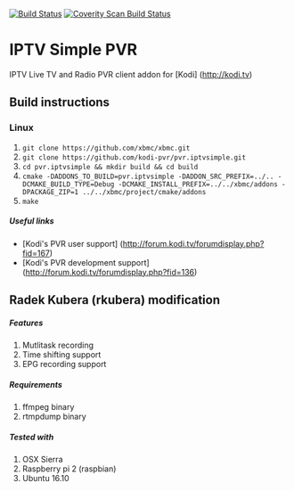 [![Build Status](https://travis-ci.org/kodi-pvr/pvr.iptvsimple.svg?branch=master)](https://travis-ci.org/kodi-pvr/pvr.iptvsimple)
[![Coverity Scan Build Status](https://scan.coverity.com/projects/5120/badge.svg)](https://scan.coverity.com/projects/5120)

# IPTV Simple PVR
IPTV Live TV and Radio PVR client addon for [Kodi] (http://kodi.tv)

## Build instructions

### Linux

1. `git clone https://github.com/xbmc/xbmc.git`
2. `git clone https://github.com/kodi-pvr/pvr.iptvsimple.git`
3. `cd pvr.iptvsimple && mkdir build && cd build`
4. `cmake -DADDONS_TO_BUILD=pvr.iptvsimple -DADDON_SRC_PREFIX=../.. -DCMAKE_BUILD_TYPE=Debug -DCMAKE_INSTALL_PREFIX=../../xbmc/addons -DPACKAGE_ZIP=1 ../../xbmc/project/cmake/addons`
5. `make`

##### Useful links

* [Kodi's PVR user support] (http://forum.kodi.tv/forumdisplay.php?fid=167)
* [Kodi's PVR development support] (http://forum.kodi.tv/forumdisplay.php?fid=136)

## Radek Kubera (rkubera) modification
##### Features
1. Mutlitask recording
2. Time shifting support
3. EPG recording support

##### Requirements
1. ffmpeg binary
2. rtmpdump binary

##### Tested with
1. OSX Sierra
2. Raspberry pi 2 (raspbian)
3. Ubuntu 16.10

